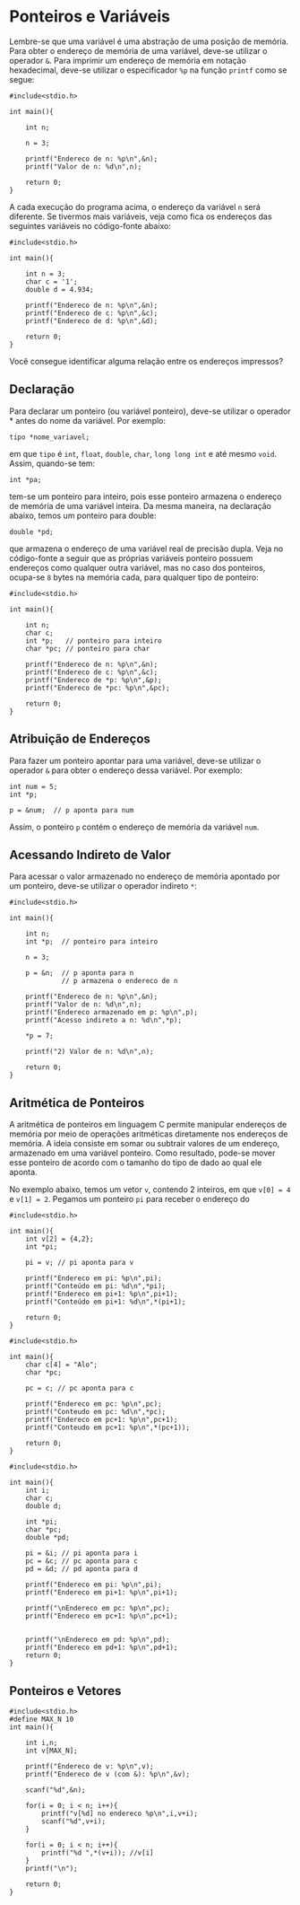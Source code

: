 
# Ponteiros e Variáveis

Lembre-se que uma variável é uma abstração de uma posição de memória. Para obter o endereço de memória de uma variável, deve-se utilizar o operador ```&```. Para imprimir um endereço de memória em notação hexadecimal, deve-se utilizar o especificador ```%p``` na função ```printf``` como se segue:

```
#include<stdio.h>

int main(){

    int n;

    n = 3;

    printf("Endereco de n: %p\n",&n);
    printf("Valor de n: %d\n",n);

    return 0;
}
```

A cada execução do programa acima, o endereço da variável ```n``` será diferente. Se tivermos mais variáveis, veja como fica os endereços das seguintes variáveis no código-fonte abaixo:

```
#include<stdio.h>

int main(){

    int n = 3;
    char c = '1';
    double d = 4.934;

    printf("Endereco de n: %p\n",&n);
    printf("Endereco de c: %p\n",&c);
    printf("Endereco de d: %p\n",&d);

    return 0;
}
```

Você consegue identificar alguma relação entre os endereços impressos?


## Declaração

Para declarar um ponteiro (ou variável ponteiro), deve-se utilizar o operador * antes do nome da variável. Por exemplo:

```
tipo *nome_variavel;
```

em que ```tipo``` é ```int```, ```float```, ```double```, ```char```, ```long long int``` e até mesmo ```void```.  Assim, quando-se tem:

```
int *pa;
```

tem-se um ponteiro para inteiro, pois esse ponteiro armazena o endereço de memória de uma variável inteira. Da mesma maneira, na declaração abaixo, temos um ponteiro para double:

```
double *pd;
```

que armazena o endereço de uma variável real de precisão dupla. Veja no código-fonte a seguir que as próprias variáveis ponteiro possuem endereços como qualquer outra variável, mas no caso dos ponteiros, ocupa-se ```8``` bytes na memória cada, para qualquer tipo de ponteiro:

```
#include<stdio.h>

int main(){

    int n;
    char c;
    int *p;   // ponteiro para inteiro
    char *pc; // ponteiro para char

    printf("Endereco de n: %p\n",&n);
    printf("Endereco de c: %p\n",&c);
    printf("Endereco de *p: %p\n",&p);
    printf("Endereco de *pc: %p\n",&pc);

    return 0;
}
```

## Atribuição de Endereços

Para fazer um ponteiro apontar para uma variável, deve-se utilizar o operador ```&``` para obter o endereço dessa variável. Por exemplo:

```
int num = 5;
int *p;

p = &num;  // p aponta para num
```

Assim, o ponteiro ```p``` contém o endereço de memória da variável ```num```. 

## Acessando Indireto de Valor

Para acessar o valor armazenado no endereço de memória apontado por um ponteiro, deve-se utilizar o operador indireto ```*```:

```
#include<stdio.h>

int main(){

    int n;
    int *p;  // ponteiro para inteiro

    n = 3;

    p = &n;  // p aponta para n
             // p armazena o endereco de n

    printf("Endereco de n: %p\n",&n);
    printf("Valor de n: %d\n",n);
    printf("Endereco armazenado em p: %p\n",p);
    printf("Acesso indireto a n: %d\n",*p);

    *p = 7;

    printf("2) Valor de n: %d\n",n);

    return 0;
}
```

## Aritmética de Ponteiros

A aritmética de ponteiros em linguagem C permite manipular endereços de memória por meio de operações aritméticas diretamente nos endereços de memória. A ideia consiste em somar ou subtrair valores de um endereço, armazenado em uma variável ponteiro. Como resultado, pode-se mover esse ponteiro de acordo com o tamanho do tipo de dado ao qual ele aponta.

No exemplo abaixo, temos um vetor ```v```, contendo 2 inteiros, em que ```v[0] = 4``` e ```v[1] = 2```. Pegamos um ponteiro ```pi``` para receber o endereço do 

```
#include<stdio.h>

int main(){
    int v[2] = {4,2};
    int *pi;

    pi = v; // pi aponta para v

    printf("Endereco em pi: %p\n",pi);
    printf("Conteúdo em pi: %d\n",*pi);
    printf("Endereco em pi+1: %p\n",pi+1);
    printf("Conteúdo em pi+1: %d\n",*(pi+1);

    return 0;
}
```


```
#include<stdio.h>

int main(){
    char c[4] = "Alo";
    char *pc;

    pc = c; // pc aponta para c

    printf("Endereco em pc: %p\n",pc);
    printf("Conteudo em pc: %d\n",*pc);
    printf("Endereco em pc+1: %p\n",pc+1);
    printf("Conteudo em pc+1: %p\n",*(pc+1));

    return 0;
}
```


```
#include<stdio.h>

int main(){
    int i;
    char c;
    double d;

    int *pi;
    char *pc;
    double *pd;

    pi = &i; // pi aponta para i
    pc = &c; // pc aponta para c
    pd = &d; // pd aponta para d

    printf("Endereco em pi: %p\n",pi);
    printf("Endereco em pi+1: %p\n",pi+1);

    printf("\nEndereco em pc: %p\n",pc);
    printf("Endereco em pc+1: %p\n",pc+1);


    printf("\nEndereco em pd: %p\n",pd);
    printf("Endereco em pd+1: %p\n",pd+1);
    return 0;
}
```

## Ponteiros e Vetores

```
#include<stdio.h>
#define MAX_N 10
int main(){

    int i,n;
    int v[MAX_N];

    printf("Endereco de v: %p\n",v);
    printf("Endereco de v (com &): %p\n",&v);

    scanf("%d",&n);

    for(i = 0; i < n; i++){
        printf("v[%d] no endereco %p\n",i,v+i);
        scanf("%d",v+i);
    }

    for(i = 0; i < n; i++){
        printf("%d ",*(v+i)); //v[i]
    }
    printf("\n");

    return 0;
}
```
